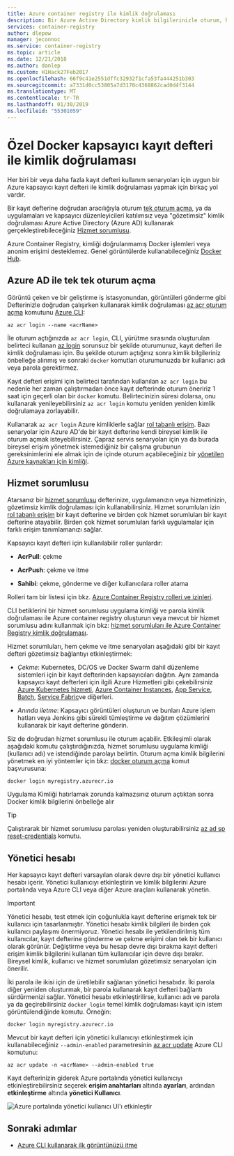 ```yaml
---
title: Azure container registry ile kimlik doğrulaması
description: Bir Azure Active Directory kimlik bilgilerinizle oturum, hizmet sorumlularını kullanma ve isteğe bağlı bir yönetici kimlik bilgileri de dahil olmak üzere Azure container registry, kimlik doğrulama seçenekleri.
services: container-registry
author: dlepow
manager: jeconnoc
ms.service: container-registry
ms.topic: article
ms.date: 12/21/2018
ms.author: danlep
ms.custom: H1Hack27Feb2017
ms.openlocfilehash: 66f9c41e2551dffc32932f1cfa53fa444251b303
ms.sourcegitcommit: a7331d0cc53805a7d3170c4368862cad0d4f3144
ms.translationtype: MT
ms.contentlocale: tr-TR
ms.lasthandoff: 01/30/2019
ms.locfileid: "55301059"
---
```

# <a name="authenticate-with-a-private-docker-container-registry"></a>Özel Docker kapsayıcı kayıt defteri ile kimlik doğrulaması

Her biri bir veya daha fazla kayıt defteri kullanım senaryoları için uygun bir Azure kapsayıcı kayıt defteri ile kimlik doğrulaması yapmak için birkaç yol vardır.

Bir kayıt defterine doğrudan aracılığıyla oturum [tek oturum açma](#individual-login-with-azure-ad), ya da uygulamaları ve kapsayıcı düzenleyicileri katılımsız veya "gözetimsiz" kimlik doğrulaması Azure Active Directory (Azure AD) kullanarak gerçekleştirebileceğiniz [ Hizmet sorumlusu](#service-principal).

Azure Container Registry, kimliği doğrulanmamış Docker işlemleri veya anonim erişimi desteklemez. Genel görüntülerde kullanabileceğiniz [Docker Hub](https://docs.docker.com/docker-hub/).

## <a name="individual-login-with-azure-ad"></a>Azure AD ile tek tek oturum açma

Görüntü çeken ve bir geliştirme iş istasyonundan, görüntüleri gönderme gibi Defterinizle doğrudan çalışırken kullanarak kimlik doğrulaması [az acr oturum açma](/cli/azure/acr?view=azure-cli-latest#az-acr-login) komutunu [Azure CLI](/cli/azure/install-azure-cli):

```azurecli
az acr login --name <acrName>
```

İle oturum açtığınızda `az acr login`, CLI, yürütme sırasında oluşturulan belirteci kullanan [az login](/cli/azure/reference-index#az-login) sorunsuz bir şekilde oturumunuz, kayıt defteri ile kimlik doğrulaması için. Bu şekilde oturum açtığınız sonra kimlik bilgileriniz önbelleğe alınmış ve sonraki `docker` komutları oturumunuzda bir kullanıcı adı veya parola gerektirmez. 

Kayıt defteri erişimi için belirteci tarafından kullanılan `az acr login` bu nedenle her zaman çalıştırmadan önce kayıt defterinde oturum öneririz 1 saat için geçerli olan bir `docker` komutu. Belirtecinizin süresi dolarsa, onu kullanarak yenileyebilirsiniz `az acr login` komutu yeniden yeniden kimlik doğrulamaya zorlayabilir. 

Kullanarak `az acr login` Azure kimliklerle sağlar [rol tabanlı erişim](../role-based-access-control/role-assignments-portal.md). Bazı senaryolar için Azure AD'de bir kayıt defterine kendi bireysel kimlik ile oturum açmak isteyebilirsiniz. Çapraz servis senaryoları için ya da burada bireysel erişim yönetmek istemediğiniz bir çalışma grubunun gereksinimlerini ele almak için de içinde oturum açabileceğiniz bir [yönetilen Azure kaynakları için kimliği](container-registry-authentication-managed-identity.md).

## <a name="service-principal"></a>Hizmet sorumlusu

Atarsanız bir [hizmet sorumlusu](../active-directory/develop/app-objects-and-service-principals.md) defterinize, uygulamanızın veya hizmetinizin, gözetimsiz kimlik doğrulaması için kullanabilirsiniz. Hizmet sorumluları izin [rol tabanlı erişim](../role-based-access-control/role-assignments-portal.md) bir kayıt defterine ve birden çok hizmet sorumluları bir kayıt defterine atayabilir. Birden çok hizmet sorumluları farklı uygulamalar için farklı erişim tanımlamanızı sağlar.

Kapsayıcı kayıt defteri için kullanılabilir roller şunlardır:

* **AcrPull**: çekme

* **AcrPush**: çekme ve itme

* **Sahibi**: çekme, gönderme ve diğer kullanıcılara roller atama

Rolleri tam bir listesi için bkz. [Azure Container Registry rolleri ve izinleri](container-registry-roles.md).

CLI betiklerini bir hizmet sorumlusu uygulama kimliği ve parola kimlik doğrulaması ile Azure container registry oluşturun veya mevcut bir hizmet sorumlusu adını kullanmak için bkz: [hizmet sorumluları ile Azure Container Registry kimlik doğrulaması](container-registry-auth-service-principal.md).

Hizmet sorumluları, hem çekme ve itme senaryoları aşağıdaki gibi bir kayıt defteri gözetimsiz bağlantıyı etkinleştirmek:

  * *Çekme*: Kubernetes, DC/OS ve Docker Swarm dahil düzenleme sistemleri için bir kayıt defterinden kapsayıcıları dağıtın. Aynı zamanda kapsayıcı kayıt defterleri için ilgili Azure Hizmetleri gibi çekebilirsiniz [Azure Kubernetes hizmeti](container-registry-auth-aks.md), [Azure Container Instances](container-registry-auth-aci.md), [App Service](../app-service/index.yml), [Batch](../batch/index.yml), [Service Fabric](/azure/service-fabric/)ve diğerleri.

  * *Anında iletme*: Kapsayıcı görüntüleri oluşturun ve bunları Azure işlem hatları veya Jenkins gibi sürekli tümleştirme ve dağıtım çözümlerini kullanarak bir kayıt defterine gönderin.

Siz de doğrudan hizmet sorumlusu ile oturum açabilir. Etkileşimli olarak aşağıdaki komutu çalıştırdığınızda, hizmet sorumlusu uygulama kimliği (kullanıcı adı) ve istendiğinde parolayı belirtin. Oturum açma kimlik bilgilerini yönetmek en iyi yöntemler için bkz: [docker oturum açma](https://docs.docker.com/engine/reference/commandline/login/) komut başvurusuna:

```Docker
docker login myregistry.azurecr.io
```

Uygulama Kimliği hatırlamak zorunda kalmazsınız oturum açtıktan sonra Docker kimlik bilgilerini önbelleğe alır

> [!TIP]
> Çalıştırarak bir hizmet sorumlusu parolası yeniden oluşturabilirsiniz [az ad sp reset-credentials](/cli/azure/ad/sp?view=azure-cli-latest#az-ad-sp-reset-credentials) komutu.
>

## <a name="admin-account"></a>Yönetici hesabı

Her kapsayıcı kayıt defteri varsayılan olarak devre dışı bir yönetici kullanıcı hesabı içerir. Yönetici kullanıcıyı etkinleştirin ve kimlik bilgilerini Azure portalında veya Azure CLI veya diğer Azure araçları kullanarak yönetin.

> [!IMPORTANT]
> Yönetici hesabı, test etmek için çoğunlukla kayıt defterine erişmek tek bir kullanıcı için tasarlanmıştır. Yönetici hesabı kimlik bilgileri ile birden çok kullanıcı paylaşımı önermiyoruz. Yönetici hesabı ile yetkilendirilmiş tüm kullanıcılar, kayıt defterine gönderme ve çekme erişimi olan tek bir kullanıcı olarak görünür. Değiştirme veya bu hesap devre dışı bırakma kayıt defteri erişim kimlik bilgilerini kullanan tüm kullanıcılar için devre dışı bırakır. Bireysel kimlik, kullanıcı ve hizmet sorumluları gözetimsiz senaryoları için önerilir.
>

İki parola ile ikisi için de üretilebilir sağlanan yönetici hesabıdır. İki parola diğer yeniden oluşturmak, bir parola kullanarak kayıt defteri bağlantı sürdürmenizi sağlar. Yönetici hesabı etkinleştirilirse, kullanıcı adı ve parola ya da geçirebilirsiniz `docker login` temel kimlik doğrulaması kayıt için istem görüntülendiğinde komutu. Örneğin:

```Docker
docker login myregistry.azurecr.io 
```


Mevcut bir kayıt defteri için yönetici kullanıcıyı etkinleştirmek için kullanabileceğiniz `--admin-enabled` parametresinin [az acr update](/cli/azure/acr?view=azure-cli-latest#az-acr-update) Azure CLI komutunu:

```azurecli
az acr update -n <acrName> --admin-enabled true
```

Kayıt defterinizin giderek Azure portalında yönetici kullanıcıyı etkinleştirebilirsiniz seçerek **erişim anahtarları** altında **ayarları**, ardından **etkinleştirme** altında **yönetici Kullanıcı**.

![Azure portalında yönetici kullanıcı UI'ı etkinleştir][auth-portal-01]

## <a name="next-steps"></a>Sonraki adımlar

* [Azure CLI kullanarak ilk görüntünüzü itme](container-registry-get-started-azure-cli.md)

<!-- IMAGES -->
[auth-portal-01]: ./media/container-registry-authentication/auth-portal-01.png
